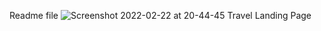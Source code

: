 Readme file
![Screenshot 2022-02-22 at 20-44-45 Travel Landing Page](https://user-images.githubusercontent.com/31949367/155217750-9e86b89c-9fd4-4404-9e76-dfeb02292f1f.png)
